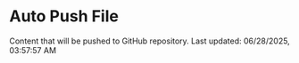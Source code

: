 # Auto Push File

Content that will be pushed to GitHub repository.
Last updated: 06/28/2025, 03:57:57 AM